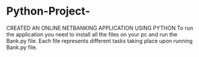 # Python-Project-
CREATED AN ONLINE NETBANKING APPLICATION USING PYTHON
To run the application you need to install all the files on your pc and run the Bank.py file. 
Each file represents different tasks taking place upon running Bank.py file.

